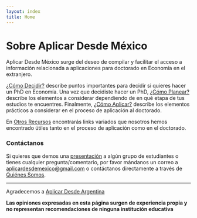 ```yaml
---
layout: index
title: Home
---
```


# Sobre Aplicar Desde México

Aplicar Desde México surge del deseo de compilar y facilitar el acceso a información relacionada a aplicaciones para doctorado en Economía en el extranjero.


[¿Cómo Decidir?](/comodecidir) describe puntos importantes para decidir si quieres hacer un PhD en Economía. Una vez que decidiste hacer un PhD, [¿Cómo Planear?](/comoplanear) describe los elementos a considerar dependiendo de en qué etapa de tus estudios te encuentres. Finalmente, [¿Cómo Aplicar?](/comoaplicar) describe los elementos prácticos a considerar en el proceso de aplicación al doctorado.

En [Otros Recursos](/otrosrecursos) encontrarás links variados que nosotros hemos encontrado útiles tanto en el proceso de aplicación como en el doctorado. 



### Contáctanos

Si quieres que demos una [presentación](/assets/archivos/PhDEconomiaPresentacion.pdf) a algún grupo de estudiantes o tienes cualquier pregunta/comentario, por favor mándanos un correo a [aplicardesdemexico@gmail.com](mailto:aplicardesdemexico@gmail.com) o contáctanos directamente a través de [Quiénes Somos](/quienessomos).

---

Agradecemos a [Aplicar Desde Argentina](https://aplicardesdeargentina.weebly.com/)

**Las opiniones expresadas en esta página surgen de experiencia propia y no representan recomendaciones de ninguna institución educativa**
